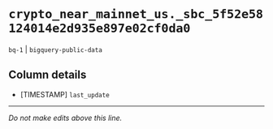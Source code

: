 # `crypto_near_mainnet_us._sbc_5f52e58124014e2d935e897e02cf0da0`
`bq-1` | `bigquery-public-data`

## Column details
* [TIMESTAMP] `last_update`

-------------------------------------------------------------------------------
*Do not make edits above this line.*
